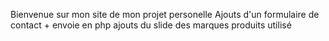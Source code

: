 Bienvenue sur mon site de mon projet personelle 
Ajouts d'un formulaire de contact + envoie en php 
ajouts du slide des marques produits utilisé 
